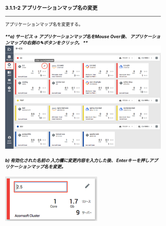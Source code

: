 ### 3.1.1-2 アプリケーションマップ名の変更

---

アプリケーションマップ名を変更する。

##### **a\) サービス → アプリケーションマップ名をMouse Over後、 アプリケーションマップの右側の✎ボタンをクリック。 **![](/assets/JP/2.5/3.1.1-2_1.png)
##### b\) 有効化された名前の 入力欄に変更内容を入力した後、 Enterキーを押しアプリケーションマップ名を変更。

![](/assets/JP/2.5/3.1.1-2_2.png)

